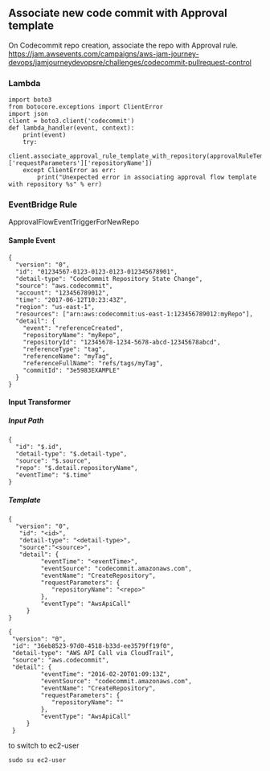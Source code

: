 ## Associate new code commit with Approval template
On Codecommit repo creation, associate the repo with Approval rule.
https://jam.awsevents.com/campaigns/aws-jam-journey-devops/jamjourneydevopsre/challenges/codecommit-pullrequest-control

### Lambda
```
import boto3
from botocore.exceptions import ClientError
import json
client = boto3.client('codecommit')
def lambda_handler(event, context):
    print(event)
    try:
        client.associate_approval_rule_template_with_repository(approvalRuleTemplateName='PROD_APPROVAL_TEMPLATE'repositoryName=event['detail']['requestParameters']['repositoryName'])
    except ClientError as err:
        print("Unexpected error in associating approval flow template with repository %s" % err)

```

### EventBridge Rule
ApprovalFlowEventTriggerForNewRepo

#### Sample Event
```
{
  "version": "0",
  "id": "01234567-0123-0123-0123-012345678901",
  "detail-type": "CodeCommit Repository State Change",
  "source": "aws.codecommit",
  "account": "123456789012",
  "time": "2017-06-12T10:23:43Z",
  "region": "us-east-1",
  "resources": ["arn:aws:codecommit:us-east-1:123456789012:myRepo"],
  "detail": {
    "event": "referenceCreated",
    "repositoryName": "myRepo",
    "repositoryId": "12345678-1234-5678-abcd-12345678abcd",
    "referenceType": "tag",
    "referenceName": "myTag",
    "referenceFullName": "refs/tags/myTag",
    "commitId": "3e5983EXAMPLE"
  }
}
```

#### Input Transformer
##### Input Path
```
{
  "id": "$.id",
  "detail-type": "$.detail-type",
  "source": "$.source",
  "repo": "$.detail.repositoryName",
  "eventTime": "$.time"
}
```

##### Template

```
{
  "version": "0",
   "id": "<id>",
   "detail-type": "<detail-type>",
   "source":"<source>",
   "detail": {
         "eventTime": "<eventTime>",
         "eventSource": "codecommit.amazonaws.com",
         "eventName": "CreateRepository",
         "requestParameters": {
            "repositoryName": "<repo>"
         },
         "eventType": "AwsApiCall"
     }
}
```

```
{
 "version": "0",
 "id": "36eb8523-97d0-4518-b33d-ee3579ff19f0",
 "detail-type": "AWS API Call via CloudTrail",
 "source": "aws.codecommit",
 "detail": {
         "eventTime": "2016-02-20T01:09:13Z",
         "eventSource": "codecommit.amazonaws.com",
         "eventName": "CreateRepository",
         "requestParameters": {
            "repositoryName": ""
         },
         "eventType": "AwsApiCall"
     }
 }
```


to switch to ec2-user
```
sudo su ec2-user
```